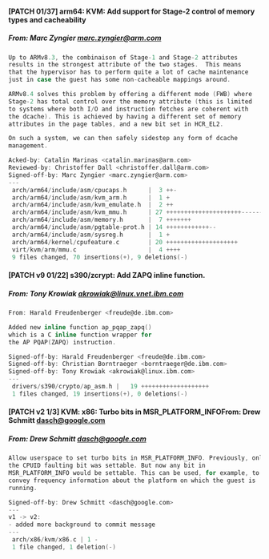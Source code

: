 #### [PATCH 01/37] arm64: KVM: Add support for Stage-2 control of memory types and cacheability
##### From: Marc Zyngier <marc.zyngier@arm.com>

```c
Up to ARMv8.3, the combinaison of Stage-1 and Stage-2 attributes
results in the strongest attribute of the two stages.  This means
that the hypervisor has to perform quite a lot of cache maintenance
just in case the guest has some non-cacheable mappings around.

ARMv8.4 solves this problem by offering a different mode (FWB) where
Stage-2 has total control over the memory attribute (this is limited
to systems where both I/O and instruction fetches are coherent with
the dcache). This is achieved by having a different set of memory
attributes in the page tables, and a new bit set in HCR_EL2.

On such a system, we can then safely sidestep any form of dcache
management.

Acked-by: Catalin Marinas <catalin.marinas@arm.com>
Reviewed-by: Christoffer Dall <christoffer.dall@arm.com>
Signed-off-by: Marc Zyngier <marc.zyngier@arm.com>
---
 arch/arm64/include/asm/cpucaps.h      |  3 ++-
 arch/arm64/include/asm/kvm_arm.h      |  1 +
 arch/arm64/include/asm/kvm_emulate.h  |  2 ++
 arch/arm64/include/asm/kvm_mmu.h      | 27 +++++++++++++++++++++------
 arch/arm64/include/asm/memory.h       |  7 +++++++
 arch/arm64/include/asm/pgtable-prot.h | 14 ++++++++++++--
 arch/arm64/include/asm/sysreg.h       |  1 +
 arch/arm64/kernel/cpufeature.c        | 20 ++++++++++++++++++++
 virt/kvm/arm/mmu.c                    |  4 ++++
 9 files changed, 70 insertions(+), 9 deletions(-)

```
#### [PATCH v9 01/22] s390/zcrypt: Add ZAPQ inline function.
##### From: Tony Krowiak <akrowiak@linux.vnet.ibm.com>

```c
From: Harald Freudenberger <freude@de.ibm.com>

Added new inline function ap_pqap_zapq()
which is a C inline function wrapper for
the AP PQAP(ZAPQ) instruction.

Signed-off-by: Harald Freudenberger <freude@de.ibm.com>
Signed-off-by: Christian Borntraeger <borntraeger@de.ibm.com>
Signed-off-by: Tony Krowiak <akrowiak@linux.ibm.com>
---
 drivers/s390/crypto/ap_asm.h |   19 +++++++++++++++++++
 1 files changed, 19 insertions(+), 0 deletions(-)

```
#### [PATCH v2 1/3] KVM: x86: Turbo bits in MSR_PLATFORM_INFOFrom: Drew Schmitt <dasch@google.com>
##### From: Drew Schmitt <dasch@google.com>

```c
Allow userspace to set turbo bits in MSR_PLATFORM_INFO. Previously, only
the CPUID faulting bit was settable. But now any bit in
MSR_PLATFORM_INFO would be settable. This can be used, for example, to
convey frequency information about the platform on which the guest is
running.

Signed-off-by: Drew Schmitt <dasch@google.com>
---
v1 -> v2:
- added more background to commit message
---
 arch/x86/kvm/x86.c | 1 -
 1 file changed, 1 deletion(-)

```
